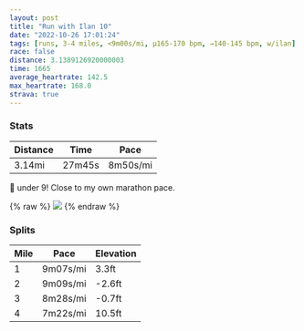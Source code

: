 ```yaml
---
layout: post
title: "Run with Ilan 10"
date: "2022-10-26 17:01:24"
tags: [runs, 3-4 miles, <9m00s/mi, μ165-170 bpm, →140-145 bpm, w/ilan]
race: false
distance: 3.1389126920000003
time: 1665
average_heartrate: 142.5
max_heartrate: 168.0
strava: true
---
```


### Stats

| Distance | Time | Pace |
|----------|------|------|
|3.14mi|27m45s|8m50s/mi|

💪 under 9! Close to my own marathon pace.

{% raw %}
<img src='https://maps.googleapis.com/maps/api/staticmap?maptype=roadmap&path=enc:ekwwF~cubMw@]y@i@qBaBo@c@i@Gq@a@mA_AkAk@aAk@{@o@ICa@YmAg@gCwA_@]i@[c@OYQMOeAq@W[iAe@c@[YCMX[pAg@`BSj@Wb@yAtA@DJFTKP]bAiCrAoENYFAXJbAd@ZZXDZLZR^^l@ZHHLV^b@b@Vh@PfBtAbB|@l@ThBxAfAJrCpBf@ZFH`@TnA`AhAr@XVh@R^Zd@TTRd@Rz@r@~@p@\RVLRTt@j@l@\h@V\VZP`@Rb@L`@VXh@b@TdAZn@Nb@F`G`BvAh@n@J\Rw@lBUx@e@xAGh@FFHAVWXq@\iA\}AL{@Bo@EIqBFm@EuAYy@Yi@MiA_@iEiA_@[Yc@oAq@g@Q_Au@wBoAwAiAyByAk@W_Aq@sBgA_A{@c@WcAu@c@UwA}@i@Ya@Mk@_@gBeAGAAQc@e@a@[KAC@AJJJvB|@dA|@Z\NFZ@lAv@f@TdAv@`@VPDbAp@n@l@pAv@TBLOJWLs@ZoAj@gBTg@&key=AIzaSyC1MId7bFpkLXNAaYhBSTb8jLyiSqzbDtM&size=800x800&markers=color:yellow|label:S|40.75715,-74.00528&markers=color:green|label:F|40.75641000000003,-74.00369000000002'>
{% endraw %}

### Splits

| Mile | Pace | Elevation |
|------|------|-----------|
|1|9m07s/mi|3.3ft|
|2|9m09s/mi|-2.6ft|
|3|8m28s/mi|-0.7ft|
|4|7m22s/mi|10.5ft|
